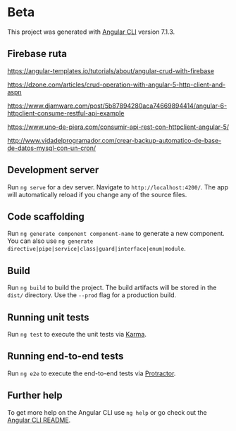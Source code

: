 # Beta

This project was generated with [Angular CLI](https://github.com/angular/angular-cli) version 7.1.3.

## Firebase ruta

https://angular-templates.io/tutorials/about/angular-crud-with-firebase

https://dzone.com/articles/crud-operation-with-angular-5-http-client-and-aspn

https://www.djamware.com/post/5b87894280aca74669894414/angular-6-httpclient-consume-restful-api-example

https://www.uno-de-piera.com/consumir-api-rest-con-httpclient-angular-5/

http://www.vidadelprogramador.com/crear-backup-automatico-de-base-de-datos-mysql-con-un-cron/
  
  
## Development server

Run `ng serve` for a dev server. Navigate to `http://localhost:4200/`. The app will automatically reload if you change any of the source files.

## Code scaffolding

Run `ng generate component component-name` to generate a new component. You can also use `ng generate directive|pipe|service|class|guard|interface|enum|module`.

## Build

Run `ng build` to build the project. The build artifacts will be stored in the `dist/` directory. Use the `--prod` flag for a production build.

## Running unit tests

Run `ng test` to execute the unit tests via [Karma](https://karma-runner.github.io).

## Running end-to-end tests

Run `ng e2e` to execute the end-to-end tests via [Protractor](http://www.protractortest.org/).

## Further help

To get more help on the Angular CLI use `ng help` or go check out the [Angular CLI README](https://github.com/angular/angular-cli/blob/master/README.md).
